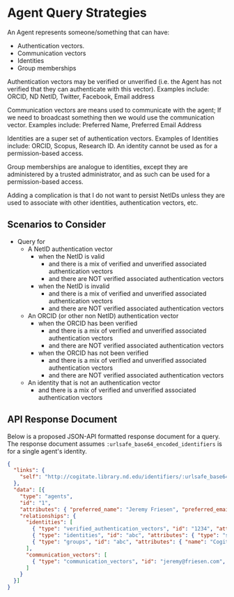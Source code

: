 # Agent Query Strategies

An Agent represents someone/something that can have:

* Authentication vectors.
* Communication vectors
* Identities
* Group memberships

Authentication vectors may be verified or unverified (i.e. the Agent has not verified that they can authenticate with this vector). Examples include: ORCID, ND NetID, Twitter, Facebook, Email address

Communication vectors are means used to communicate with the agent; If we need to broadcast something then we would use the communication vector. Examples include: Preferred Name, Preferred Email Address

Identities are a super set of authentication vectors. Examples of Identities include: ORCID, Scopus, Research ID. An identity cannot be used as for a permission-based access.

Group memberships are analogue to identities, except they are administered by a trusted administrator, and as such can be used for a permission-based access.

Adding a complication is that I do not want to persist NetIDs unless they are used to associate with other identities, authentication vectors, etc.

## Scenarios to Consider

* Query for
  * A NetID authentication vector
    * when the NetID is valid
      * and there is a mix of verified and unverified associated authentication vectors
      * and there are NOT verified associated authentication vectors
    * when the NetID is invalid
      * and there is a mix of verified and unverified associated authentication vectors
      * and there are NOT verified associated authentication vectors
  * An ORCID (or other non NetID) authentication vector
    * when the ORCID has been verified
      * and there is a mix of verified and unverified associated authentication vectors
      * and there are NOT verified associated authentication vectors
    * when the ORCID has not been verified
      * and there is a mix of verified and unverified associated authentication vectors
      * and there are NOT verified associated authentication vectors
  * An identity that is not an authentication vector
    * and there is a mix of verified and unverified associated authentication vectors

## API Response Document

Below is a proposed JSON-API formatted response document for a query.
The response document assumes `:urlsafe_base64_encoded_identifiers` is for a single agent's identity.

```json
{
  "links": {
    "self": "http://cogitate.library.nd.edu/identifiers/:urlsafe_base64_encoded_identifiers"
  },
  "data": [{
    "type": "agents",
    "id": "1",
    "attributes": { "preferred_name": "Jeremy Friesen", "preferred_email": "jeremy@friesen.com" },
    "relationships": {
      "identities": [
        { "type": "verified_authentication_vectors", "id": "1234", "attributes": { "type": "netid" } },
        { "type": "identities", "id": "abc", "attributes": { "type": "scopus" } },
        { "type": "groups", "id": "abc", "attributes": { "name": "Cogitate Developer" } },
      ],
      "communication_vectors": [
        { "type": "communication_vectors", "id": "jeremy@friesen.com", "attributes": { "type": "preferred_email" } },
      ]
    }
  }]
}
```
